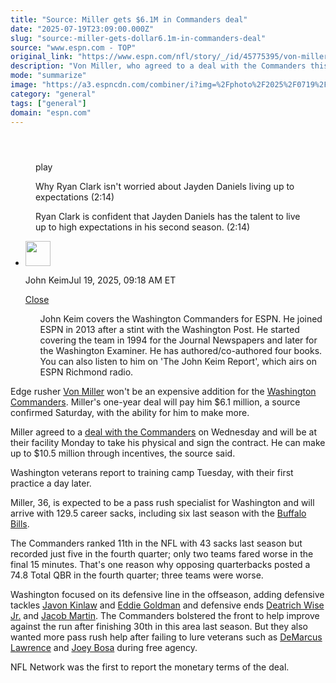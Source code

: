 ```yaml
---
title: "Source: Miller gets $6.1M in Commanders deal"
date: "2025-07-19T23:09:00.000Z"
slug: "source:-miller-gets-dollar6.1m-in-commanders-deal"
source: "www.espn.com - TOP"
original_link: "https://www.espn.com/nfl/story/_/id/45775395/von-miller-earn-105m-1-year-commanders-deal"
description: "Von Miller, who agreed to a deal with the Commanders this week, will earn $6.1 million and can make up to $10.5 million through incentives, a source confirmed to ESPN."
mode: "summarize"
image: "https://a3.espncdn.com/combiner/i?img=%2Fphoto%2F2025%2F0719%2Fr1520946_1296x729_16%2D9.jpg"
category: "general"
tags: ["general"]
domain: "espn.com"
---
```

<div id="readability-page-1" class="page"><section id="article-feed" data-behavior="author_overlay article_header_news_feed_item_meta article_legal_footer"><article data-id="45775395" data-behavior="story_scroll story_progress" data-src="/nfl/story/_/id/45775395/von-miller-earn-105m-1-year-commanders-deal"><div><header></header><figure data-video="watch,640,360,45769048" data-cerebro-id="687a627437ed595fcc61715d" data-title="Why Ryan Clark isn't worried about Jayden Daniels living up to expectations" data-source="espn" data-contributing-partner="wsc"><div><picture><source srcset="https://a.espncdn.com/combiner/i?img=%2Fmedia%2Fmotion%2F2025%2F0718%2Fb2dbba4bd26c4a3584838ab6fde944df710%2Fb2dbba4bd26c4a3584838ab6fde944df710.jpg&amp;w=943&amp;h=530&amp;cquality=80&amp;format=jpg" media="(min-width: 376px)"><source srcset="https://a.espncdn.com/combiner/i?img=%2Fmedia%2Fmotion%2F2025%2F0718%2Fb2dbba4bd26c4a3584838ab6fde944df710%2Fb2dbba4bd26c4a3584838ab6fde944df710.jpg&amp;w=375&amp;cquality=80, https://a.espncdn.com/combiner/i?img=%2Fmedia%2Fmotion%2F2025%2F0718%2Fb2dbba4bd26c4a3584838ab6fde944df710%2Fb2dbba4bd26c4a3584838ab6fde944df710.jpg&amp;w=750&amp;cquality=40&amp;format=jpg 2x" media="(max-width: 375px)"></picture><p><span data-id="45769048">play</span></p></div><figcaption><div><p><span>Why Ryan Clark isn't worried about Jayden Daniels living up to expectations (2:14)</span></p><p>Ryan Clark is confident that Jayden Daniels has the talent to live up to high expectations in his second season. (2:14)</p></div></figcaption></figure><div><div><ul><li><p><img src="https://a.espncdn.com/combiner/i?img=/i/columnists/full/keim_john.png&amp;h=80&amp;w=80&amp;scale=crop" alt="" width="40" height="40"></p><p>John Keim<span>Jul 19, 2025, 09:18 AM ET</span></p><div><p><a href="#">Close</a></p><ul>John Keim covers the Washington Commanders for ESPN. He joined ESPN in 2013 after a stint with the Washington Post. He started covering the team in 1994 for the Journal Newspapers and later for the Washington Examiner. He has authored/co-authored four books. You can also listen to him on 'The John Keim Report', which airs on ESPN Richmond radio.</ul></div></li></ul></div><p>Edge rusher <a data-player-guid="cb2f0b03-ac0e-cf36-34c0-e590898cab6c" href="https://www.espn.com/nfl/player/_/id/13976/von-miller">Von Miller</a> won't be an expensive addition for the <a data-clubhouse-guid="fbeaf73e-6d6c-cca4-0809-713d9d741f90" href="https://www.espn.com/nfl/team/_/name/wsh/washington-commanders">Washington Commanders</a>. Miller's one-year deal will pay him $6.1 million, a source confirmed Saturday, with the ability for him to make more.</p><p>Miller agreed to a <a href="https://www.espn.com/nfl/story/_/id/45758874/von-miller-join-commanders-one-year-deal-source-says">deal with the Commanders</a> on Wednesday and will be at their facility Monday to take his physical and sign the contract. He can make up to $10.5 million through incentives, the source said.</p><p>Washington veterans report to training camp Tuesday, with their first practice a day later.</p><p>Miller, 36, is expected to be a pass rush specialist for Washington and will arrive with 129.5 career sacks, including six last season with the <a href="https://www.espn.com/nfl/team/_/name/buf/buffalo-bills">Buffalo Bills</a>.</p><p>The Commanders ranked 11th in the NFL with 43 sacks last season but recorded just five in the fourth quarter; only two teams fared worse in the final 15 minutes. That's one reason why opposing quarterbacks posted a 74.8 Total QBR in the fourth quarter; three teams were worse.</p><p>Washington focused on its defensive line in the offseason, adding defensive tackles <a data-player-guid="3c1b9124-32f5-acb0-ffd6-c382b764638d" href="https://www.espn.com/nfl/player/_/id/4259491/javon-kinlaw">Javon Kinlaw</a> and <a data-player-guid="a3da6dba-c7c7-d8b9-f51a-7ad7bd7adf65" href="https://www.espn.com/nfl/player/_/id/2969924/eddie-goldman">Eddie Goldman</a> and defensive ends <a data-player-guid="c5ed5de0-97cc-6021-98cd-edfb242b2068" href="https://www.espn.com/nfl/player/_/id/2980080/deatrich-wise-jr">Deatrich Wise Jr.</a> and <a data-player-guid="46ccd78f-f00d-eaec-7d39-08ee6bad72a5" href="https://www.espn.com/nfl/player/_/id/3138764/jacob-martin">Jacob Martin</a>. The Commanders bolstered the front to help improve against the run after finishing 30th in this area last season. But they also wanted more pass rush help after failing to lure veterans such as <a data-player-guid="d261b9e9-4068-8758-68d7-9661bf985195" href="https://www.espn.com/nfl/player/_/id/16802/demarcus-lawrence">DeMarcus Lawrence</a> and <a data-player-guid="591c8883-7eb1-633e-5283-7bfbb9dbf51e" href="https://www.espn.com/nfl/player/_/id/3051389/joey-bosa">Joey Bosa</a> during free agency.</p><p>NFL Network was the first to report the monetary terms of the deal.</p>
</div></div></article></section></div>